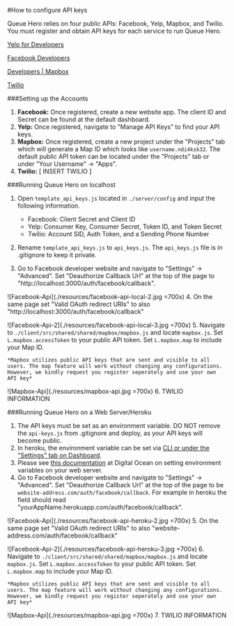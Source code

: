 #How to configure API keys

Queue Hero relies on four public APIs: Facebook, Yelp, Mapbox, and Twilio. You must register and obtain API keys for each service to run Queue Hero. 

[Yelp for Developers](https://www.yelp.com/developers)

[Facebook Developers](https://developers.facebook.com/)

[Developers | Mapbox](https://www.mapbox.com/developers/)

[Twilio](https://www.twilio.com/)

###Setting up the Accounts

1. **Facebook:** Once registered, create a new website app. The client ID and Secret can be found at the default dashboard.
2. **Yelp:** Once registered, navigate to "Manage API Keys" to find your API keys.
3. **Mapbox:** Once registered, create a new project under the "Projects" tab which will generate a Map ID which looks like `username.ndi4ksk32`. The default public API token can be located under the "Projects" tab or under "Your Username" -> "Apps".
4. **Twilio:** [ INSERT TWILIO ]

###Running Queue Hero on localhost

1. Open `template_api_keys.js` located in `./server/config` and input the following information.

    * Facebook: Client Secret and Client ID
    * Yelp: Consumer Key, Consumer Secret, Token ID, and Token Secret
    * Twilio: Account SID, Auth Token, and a Sending Phone Number

2. Rename `template_api_keys.js` to `api_keys.js`. The `api_keys.js` file is in .gitignore to keep it private.
3. Go to Facebook developer website and navigate to "Settings" -> "Advanced". Set "Deauthorize Callback Url" at the top of the page to "http://localhost:3000/auth/facebook/callback".

![Facebook-Api](./resources/facebook-api-local-2.jpg =700x)
4. On the same page set "Valid OAuth redirect URIs" to also "http://localhost:3000/auth/facebook/callback"

![Facebook-Api-2](./resources/facebook-api-local-3.jpg =700x)
5. Navigate to `./client/src/shared/shared/mapbox/mapbox.js` and locate `mapbox.js`. Set `L.mapbox.accessToken` to your public API token. Set `L.mapbox.map` to include your Map ID.

    *Mapbox utilizes public API keys that are sent and visible to all users. The map feature will work without changing any configurations. However, we kindly request you register seperately and use your own API key*

![Mapbox-Api](./resources/mapbox-api.jpg =700x)
6. TWILIO INFORMATION

###Running Queue Hero on a Web Server/Heroku

1. The API keys must be set as an environment variable. DO NOT remove the `api-keys.js` from .gitignore and deploy, as your API keys will become public.
2. In heroku, the environment variable can be set via [CLI or under the "Settings" tab on Dashboard](https://devcenter.heroku.com/articles/config-vars).
3. Please see [this documentation](https://www.digitalocean.com/community/tutorials/how-to-read-and-set-environmental-and-shell-variables-on-a-linux-vps) at Digital Ocean on setting environment variables on your web server.
4. Go to Facebook developer website and navigate to "Settings" -> "Advanced". Set "Deauthorize Callback Url" at the top of the page to be `website-address.com/auth/facebook/callback`. For example in heroku the field should read "yourAppName.herokuapp.com/auth/facebook/callback".

![Facebook-Api](./resources/facebook-api-heroku-2.jpg =700x)
5. On the same page set "Valid OAuth redirect URIs" to also "website-address.com/auth/facebook/callback"

![Facebook-Api-2](./resources/facebook-api-heroku-3.jpg =700x)
6. Navigate to `./client/src/shared/shared/mapbox/mapbox.js` and locate `mapbox.js`. Set `L.mapbox.accessToken` to your public API token. Set `L.mapbox.map` to include your Map ID.

    *Mapbox utilizes public API keys that are sent and visible to all users. The map feature will work without changing any configurations. However, we kindly request you register seperately and use your own API key*

![Mapbox-Api](./resources/mapbox-api.jpg =700x)
7. TWILIO INFORMATION
